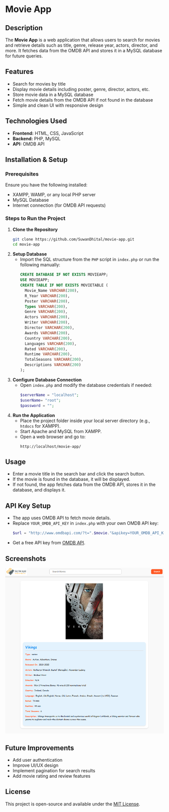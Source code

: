 # Movie App

## Description
The **Movie App** is a web application that allows users to search for movies and retrieve details such as title, genre, release year, actors, director, and more. It fetches data from the OMDB API and stores it in a MySQL database for future queries.

## Features
- Search for movies by title
- Display movie details including poster, genre, director, actors, etc.
- Store movie data in a MySQL database
- Fetch movie details from the OMDB API if not found in the database
- Simple and clean UI with responsive design

## Technologies Used
- **Frontend:** HTML, CSS, JavaScript
- **Backend:** PHP, MySQL
- **API:** OMDB API

## Installation & Setup
### Prerequisites
Ensure you have the following installed:
- XAMPP, WAMP, or any local PHP server
- MySQL Database
- Internet connection (for OMDB API requests)

### Steps to Run the Project
1. **Clone the Repository**
   ```bash
   git clone https://github.com/SuwanDhital/movie-app.git
   cd movie-app
   ```
2. **Setup Database**
   - Import the SQL structure from the `PHP` script in `index.php` or run the following manually:
     ```sql
     CREATE DATABASE IF NOT EXISTS MOVIEAPP;
     USE MOVIEAPP;
     CREATE TABLE IF NOT EXISTS MOVIETABLE (
       Movie_Name VARCHAR(200),
       R_Year VARCHAR(200),
       Poster VARCHAR(200),
       Types VARCHAR(200),
       Genre VARCHAR(200),
       Actors VARCHAR(200),
       Writer VARCHAR(200),
       Director VARCHAR(200),
       Awards VARCHAR(200),
       Country VARCHAR(200),
       Languages VARCHAR(200),
       Rated VARCHAR(200),
       Runtime VARCHAR(200),
       TotalSeasons VARCHAR(200),
       Descriptions VARCHAR(200)
     );
     ```
3. **Configure Database Connection**
   - Open `index.php` and modify the database credentials if needed:
     ```php
     $serverName = "localhost";
     $userName= "root";
     $password = "";
     ```
4. **Run the Application**
   - Place the project folder inside your local server directory (e.g., `htdocs` for XAMPP).
   - Start Apache and MySQL from XAMPP.
   - Open a web browser and go to:
     ```
     http://localhost/movie-app/
     ```

## Usage
- Enter a movie title in the search bar and click the search button.
- If the movie is found in the database, it will be displayed.
- If not found, the app fetches data from the OMDB API, stores it in the database, and displays it.

## API Key Setup
- The app uses OMDB API to fetch movie details.
- Replace `YOUR_OMDB_API_KEY` in `index.php` with your own OMDB API key:
  ```php
  $url = "http://www.omdbapi.com/?t=".$movie."&apikey=YOUR_OMDB_API_KEY";
  ```
- Get a free API key from [OMDB API](https://www.omdbapi.com/apikey.aspx).

## Screenshots
![alt text](<Screenshot 2025-01-29 185233.png>)

## Future Improvements
- Add user authentication
- Improve UI/UX design
- Implement pagination for search results
- Add movie rating and review features

## License
This project is open-source and available under the [MIT License](LICENSE).

